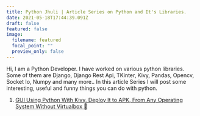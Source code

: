 ```yaml
---
title: Python Jhuli | Article Series on Python and It's Libraries.
date: 2021-05-18T17:44:39.091Z
draft: false
featured: false
image:
  filename: featured
  focal_point: ""
  preview_only: false
---
```

Hi, I am a Python Developer. I have worked on various python libraries. Some of them are Django, Django Rest Api, TKinter, Kivy, Pandas, Opencv, Socket Io, Numpy and many more.. In this article Series I will post some interesting, useful and funny things you can do with python.

1. [GUI Using Python With Kivy, Deploy It to APK, From Any Operating System Without Virtualbox 👐](https://medium.com/geekculture/gui-using-python-with-kivy-deploy-it-to-apk-from-any-operating-system-without-virtualbox-fe2268518286)
